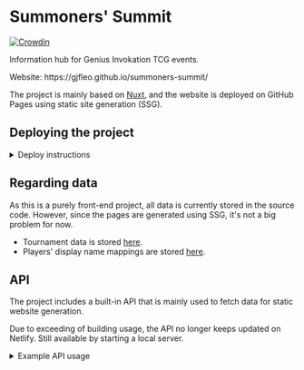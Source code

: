 # Summoners' Summit

<p> </p>

[![Crowdin](https://badges.crowdin.net/summoners-summit/localized.svg)](https://crowdin.com/project/summoners-summit)

Information hub for Genius Invokation TCG events.

Website: https\://gjfleo.github.io/summoners-summit/

The project is mainly based on [Nuxt](https://nuxt.com/), and the website is deployed on GitHub Pages using static site generation (SSG).

## Deploying the project

<details><summary>Deploy instructions</summary>

### Environment

- Node: 18.x
- pnpm

### Installing dependencies

```bash
pnpm i
```

### Deploying locally

```bash
pnpm run dev
```

### Generating static pages

For generating static pages of the website to be uploaded to GitHub Pages or another hosting service of choice.

```bash
pnpm run generate
```

To preview:

```bash
pnpm run preview:ssg
```

### Building

使用此命令构建 Node.js Server，可用于 API 调用。

```bash
pnpm run build
```

To preview:

```bash
pnpm run preview
```

</details>

## Regarding data

As this is a purely front-end project, all data is currently stored in the source code. However, since the pages are generated using SSG, it's not a big problem for now.

- Tournament data is stored [here](./server/data/tournaments).
- Players' display name mappings are stored [here](./server/data/players/index.ts).

## API

The project includes a built-in API that is mainly used to fetch data for static website generation.

Due to exceeding of building usage, the API no longer keeps updated on Netlify. Still available by starting a local server.

<details><summary>Example API usage</summary>

- [`/tournaments`](https://summoners-summit.netlify.app/api/v1/tournaments) - Get a list of all events.
  - [`?gameVersion=3.8`](https://summoners-summit.netlify.app/api/v1/tournaments?gameVersion=3.8) - Only get events from specified version. Default is all versions.
- [`/tournaments/:tournamentId`](https://summoners-summit.netlify.app/api/v1/tournaments/b7f4346442601d80) - Get general information of a tournament.
- [`/tournaments/:tournamentId/details`](https://summoners-summit.netlify.app/api/v1/tournaments/b7f4346442601d80/details) - Get detailed information of a tournament (including all matches' details).
- [`/matches/:matchId`](https://summoners-summit.netlify.app/api/v1/matches/b7f4346442601d8001) - Get details of a specific match.
- [`/games`](https://summoners-summit.netlify.app/api/v1/games) - Get a list of games.
  - [`?limit=10&offset=10`](https://summoners-summit.netlify.app/api/v1/games?limit=10\&offset=10) - Game count and offset for pagination. Default is `limit=50`.
  - Other parameters TBA.
- [`/decks/:deckId`](https://summoners-summit.netlify.app/api/v1/decks/dd6dae64467a5555) - Get information of a specific deck.
- [`/team-stats`](https://summoners-summit.netlify.app/api/v1/team-stats) - Get statistics of all main deck combinations.

</details>
